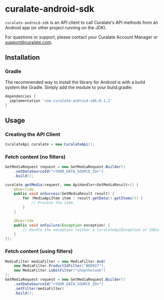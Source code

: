 # curalate-android-sdk

`curalate-android-sdk` is an API client to call Curalate's API methods from an Android app (or other project running on the JDK).

For questions or support, please contact your Curalate Account Manager or support@curalate.com.

## Installation

### Gradle

The recommended way to install the library for Android is with a build system like Gradle. Simply add the module to your build.gradle:

```groovy
dependencies {
  implementation 'com.curalate:android-sdk:0.1.2'
}
```

## Usage

### Creating the API Client

```java
CuralateApi curalate = new CuralateApi();
```

### Fetch content (no filters)

```java
GetMediaRequest request = new GetMediaRequest.Builder()
    .setDataSourceId("<YOUR_DATA_SOURCE_ID>")
    .build();

curalate.getMedia(request, new ApiHandler<GetMediaResult>() {
    @Override
    public void onSuccess(GetMediaResult result) {
        for (MediaApiItem item : result.getData().getItems()) {
            // Process the item.
        }
    }

    @Override
    public void onFailure(Exception exception) {
        // Handle the exception (either a CuralateApiException or IOException)
    }
});
```

### Fetch content (using filters)

```java
MediaFilter mediaFilter = new MediaFilter.And(
    new MediaFilter.ProductIdFilter("BQ8927"),
    new MediaFilter.LabelFilter("shopthelook")
);
GetMediaRequest request = new GetMediaRequest.Builder()
    .setDataSourceId("<YOUR_DATA_SOURCE_ID>")
    .setFilter(mediaFilter)
    .build();
```
